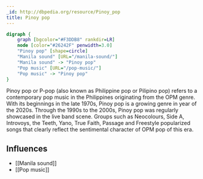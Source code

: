 ```yaml
---
_id: http://dbpedia.org/resource/Pinoy_pop
title: Pinoy pop
---
```


```dot
digraph {
	graph [bgcolor="#F3DDB8" rankdir=LR]
	node [color="#26242F" penwidth=3.0]
	"Pinoy pop" [shape=circle]
	"Manila sound" [URL="/manila-sound/"]
	"Manila sound" -> "Pinoy pop"
	"Pop music" [URL="/pop-music/"]
	"Pop music" -> "Pinoy pop"
}
```

Pinoy pop or P-pop (also known as Philippine pop or Pilipino pop) refers to a contemporary pop music in the Philippines originating from the OPM genre. With its beginnings in the late 1970s, Pinoy pop is a growing genre in year of the 2020s. Through the 1990s to the 2000s, Pinoy pop was regularly showcased in the live band scene. Groups such as Neocolours, Side A, Introvoys, the Teeth, Yano, True Faith, Passage and Freestyle popularized songs that clearly reflect the sentimental character of OPM pop of this era.

## Influences

- [[Manila sound]]
- [[Pop music]]
